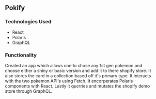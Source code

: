 ## Pokify

### Technologies Used

* React
* Polaris
* GraphQL

### Functionality

Created an app which allows one to chose any 1st gen pokemon and choose either a shiny or basic version and add it to there shopify store. It also stores the card in a collection based off it's primary type. It interacts with the two pokemon API's using Fetch. It encorperates Polaris components with React. Lastly it querries and mutates the shopify demo store through GraphQL.
